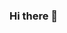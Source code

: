 ### Hi there 👋

<!--
**mehrubfayyaz/mehrubfayyaz** is a ✨ _special_ ✨ repository because its `README.md` (this file) appears on your GitHub profile.

this is my first git repository
